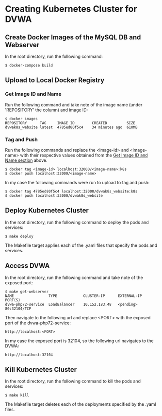 # Creating Kubernetes Cluster for DVWA
## Create Docker Images of the MySQL DB and Webserver
In the root directory, run the following command:
```
$ docker-compose build
```

## Upload to Local Docker Registry
### Get Image ID and Name
Run the following command and take note of the image name (under 'REPOSITORY' the column) and image ID:
```
$ docker images
REPOSITORY      TAG     IMAGE ID        CREATED         SIZE
dvwak8s_website latest  4785ed80f5c4    34 minutes ago  610MB
```

### Tag and Push
Run the following commands and replace the \<image-id> and \<image-name> with their respective values obtained from the [Get Image ID and Name section](#get-image-id-and-name) above.
```
$ docker tag <image-id> localhost:32000/<image-name>:k8s
$ docker push localhost:32000/<image-name>
```
In my case the following commands were run to upload to tag and push:
```
$ docker tag 4785ed80f5c4 localhost:32000/dvwak8s_website:k8s
$ docker push localhost:32000/dvwak8s_website
```

## Deploy Kubernetes Cluster
In the root directory, run the following command to deploy the pods and services:
```
$ make deploy
```
The Makefile target applies each of the .yaml files that specify the pods and services.

## Access DVWA
In the root directory, run the following command and take note of the exposed port:
```
$ make get-webserver
NAME                TYPE            CLUSTER-IP      EXTERNAL-IP PORT(S)
dvwa-php72-service  LoadBalancer    10.152.183.48   <pending>   80:32104/TCP
```

Then navigate to the following url and replace \<PORT> with the exposed port of the dvwa-php72-service:
```
http://localhost:<PORT>
```
In my case the exposed port is 32104, so the following url navigates to the DVWA:
```
http://localhost:32104
```

## Kill Kubernetes Cluster
In the root directory, run the following command to kill the pods and services:
```
$ make kill
```
The Makefile target deletes each of the deployments specified by the .yaml files.

